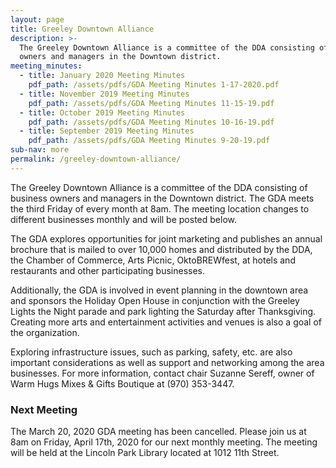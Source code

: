 ```yaml
---
layout: page
title: Greeley Downtown Alliance
description: >-
  The Greeley Downtown Alliance is a committee of the DDA consisting of business
  owners and managers in the Downtown district.
meeting_minutes:
  - title: January 2020 Meeting Minutes
    pdf_path: /assets/pdfs/GDA Meeting Minutes 1-17-2020.pdf
  - title: November 2019 Meeting Minutes
    pdf_path: /assets/pdfs/GDA Meeting Minutes 11-15-19.pdf
  - title: October 2019 Meeting Minutes
    pdf_path: /assets/pdfs/GDA Meeting Minutes 10-16-19.pdf
  - title: September 2019 Meeting Minutes
    pdf_path: /assets/pdfs/GDA Meeting Minutes 9-20-19.pdf
sub-nav: more
permalink: /greeley-downtown-alliance/
---
```


The Greeley Downtown Alliance is a committee of the DDA consisting of business owners and managers in the Downtown district. The GDA meets the third Friday of every month at 8am. The meeting location changes to different businesses monthly and will be posted below.

The GDA explores opportunities for joint marketing and publishes an annual brochure that is mailed to over 10,000 homes and distributed by the DDA, the Chamber of Commerce, Arts Picnic, OktoBREWfest, at hotels and restaurants and other participating businesses.

Additionally, the GDA is involved in event planning in the downtown area and sponsors the Holiday Open House in conjunction with the Greeley Lights the Night parade and park lighting the Saturday after Thanksgiving. Creating more arts and entertainment activities and venues is also a goal of the organization.

Exploring infrastructure issues, such as parking, safety, etc. are also important considerations as well as support and networking among the area businesses. For more information, contact chair Suzanne Sereff, owner of Warm Hugs Mixes & Gifts Boutique at (970) 353-3447.

### Next Meeting

The March 20, 2020 GDA meeting has been cancelled. Please join us at 8am on Friday, April 17th, 2020 for our next monthly meeting. The meeting will be held at the Lincoln Park Library located at 1012 11th Street.
